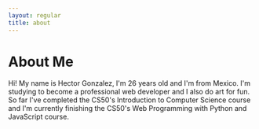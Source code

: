 ```yaml
---
layout: regular
title: about
---
```


# About Me

Hi! My name is Hector Gonzalez, I'm 26 years old and I'm from Mexico.
I'm studying to become a professional web developer and I also do art for fun.  
So far I've completed the CS50's Introduction to Computer Science course and I'm
currently finishing the CS50's Web Programming with Python and JavaScript course.
